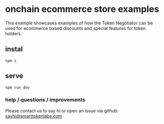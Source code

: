 # onchain ecommerce store examples

This example showcases examples of how the Token Negotiator can be used for ecommerce based discounts and special features for token holders.

## instal 

`npm i`

## serve 

`npm run dev`

### help / questions / improvements

Please contact us to say hi or open an issue via github:
<sayhi@smarttokenlabs.com>
